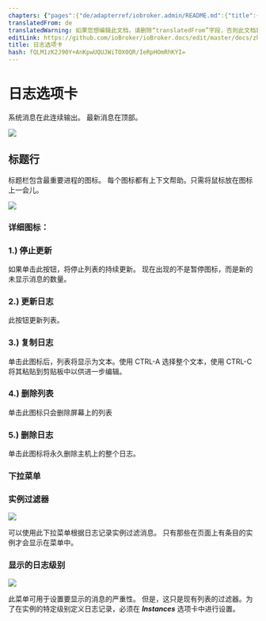 ```yaml
---
chapters: {"pages":{"de/adapterref/iobroker.admin/README.md":{"title":{"de":"no title"},"content":"de/adapterref/iobroker.admin/README.md"},"de/adapterref/iobroker.admin/admin/tab-adapters.md":{"title":{"de":"Der Reiter Adapter"},"content":"de/adapterref/iobroker.admin/admin/tab-adapters.md"},"de/adapterref/iobroker.admin/admin/tab-instances.md":{"title":{"de":"Der Reiter Instanzen"},"content":"de/adapterref/iobroker.admin/admin/tab-instances.md"},"de/adapterref/iobroker.admin/admin/tab-objects.md":{"title":{"de":"Der Reiter Objekte"},"content":"de/adapterref/iobroker.admin/admin/tab-objects.md"},"de/adapterref/iobroker.admin/admin/tab-states.md":{"title":{"de":"Der Reiter Zustände"},"content":"de/adapterref/iobroker.admin/admin/tab-states.md"},"de/adapterref/iobroker.admin/admin/tab-groups.md":{"title":{"de":"Der Reiter Gruppen"},"content":"de/adapterref/iobroker.admin/admin/tab-groups.md"},"de/adapterref/iobroker.admin/admin/tab-users.md":{"title":{"de":"Der Reiter Benutzer"},"content":"de/adapterref/iobroker.admin/admin/tab-users.md"},"de/adapterref/iobroker.admin/admin/tab-events.md":{"title":{"de":"Der Reiter Ereignisse"},"content":"de/adapterref/iobroker.admin/admin/tab-events.md"},"de/adapterref/iobroker.admin/admin/tab-hosts.md":{"title":{"de":"Der Reiter Hosts"},"content":"de/adapterref/iobroker.admin/admin/tab-hosts.md"},"de/adapterref/iobroker.admin/admin/tab-enums.md":{"title":{"de":"Der Reiter Aufzählungen"},"content":"de/adapterref/iobroker.admin/admin/tab-enums.md"},"de/adapterref/iobroker.admin/admin/tab-log.md":{"title":{"de":"Der Reiter Log"},"content":"de/adapterref/iobroker.admin/admin/tab-log.md"},"de/adapterref/iobroker.admin/admin/tab-system.md":{"title":{"de":"Die Systemeinstellungen"},"content":"de/adapterref/iobroker.admin/admin/tab-system.md"}}}
translatedFrom: de
translatedWarning: 如果您想编辑此文档，请删除“translatedFrom”字段，否则此文档将再次自动翻译
editLink: https://github.com/ioBroker/ioBroker.docs/edit/master/docs/zh-cn/adapterref/iobroker.admin/tab-log.md
title: 日志选项卡
hash: fQLM1zK2J90Y+AnKpwUQUJWiTOX0QR/IeRpHOmRhKYI=
---
```

# 日志选项卡
系统消息在此连续输出。
最新消息在顶部。

![](../../../de/adapterref/iobroker.admin/img/tab-log_01.jpg)

## 标题行
标题栏包含最重要进程的图标。
每个图标都有上下文帮助。只需将鼠标放在图标上一会儿。

![](../../../de/adapterref/iobroker.admin/img/tab-log_icons.jpg)

### **详细图标：**
### **1.) 停止更新**
如果单击此按钮，将停止列表的持续更新。
现在出现的不是暂停图标，而是新的未显示消息的数量。

### **2.) 更新日志**
此按钮更新列表。

### **3.) 复制日志**
单击此图标后，列表将显示为文本。使用 CTRL-A 选择整个文本，使用 CTRL-C 将其粘贴到剪贴板中以供进一步编辑。

### **4.) 删除列表**
单击此图标只会删除屏幕上的列表

### **5.) 删除日志**
单击此图标将永久删除主机上的整个日志。

### 下拉菜单
### **实例过滤器**
![](../../../de/adapterref/iobroker.admin/img/tab-log_instances.jpg)

可以使用此下拉菜单根据日志记录实例过滤消息。
只有那些在页面上有条目的实例才会显示在菜单中。

### **显示的日志级别**
![](../../../de/adapterref/iobroker.admin/img/tab-log_loglevel.jpg)

此菜单可用于设置要显示的消息的严重性。
但是，这只是现有列表的过滤器。为了在实例的特定级别定义日志记录，必须在 _**Instances**_ 选项卡中进行设置。